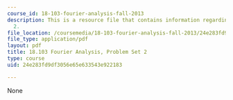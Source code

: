 ```yaml
---
course_id: 18-103-fourier-analysis-fall-2013
description: This is a resource file that contains information regarding problem set
  2.
file_location: /coursemedia/18-103-fourier-analysis-fall-2013/24e283fd9df3056e65e633543e922183_MIT18_103F13_pset2.pdf
file_type: application/pdf
layout: pdf
title: 18.103 Fourier Analysis, Problem Set 2
type: course
uid: 24e283fd9df3056e65e633543e922183

---
```

None